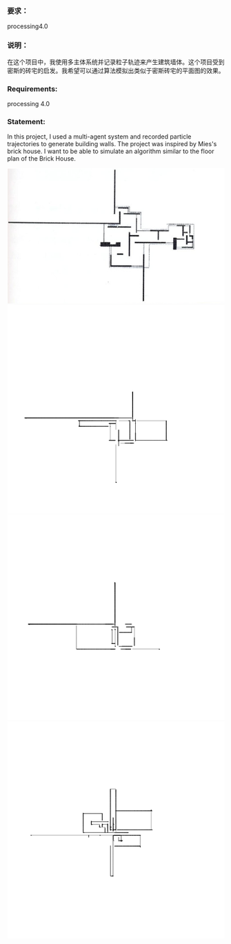 ### 要求：

processing4.0



### 说明：

在这个项目中，我使用多主体系统并记录粒子轨迹来产生建筑墙体。这个项目受到密斯的砖宅的启发。我希望可以通过算法模拟出类似于密斯砖宅的平面图的效果。



### Requirements:

processing 4.0



### Statement:

In this project, I used a multi-agent system and recorded particle trajectories to generate building walls. The project was inspired by Mies's brick house. I want to be able to simulate an algorithm similar to the floor plan of the Brick House.

![reference](https://github.com/xvxv1702/draft-plan-generator/blob/main/reference.png)
![exmple1](https://github.com/xvxv1702/draft-plan-generator/blob/main/result/%E5%B1%8F%E5%B9%95%E6%88%AA%E5%9B%BE%202022-05-13%20094258.png)
![example2](https://github.com/xvxv1702/draft-plan-generator/blob/main/result/%E5%B1%8F%E5%B9%95%E6%88%AA%E5%9B%BE%202022-05-13%20094621.png)
![example3](https://github.com/xvxv1702/draft-plan-generator/blob/main/result/%E5%BE%AE%E4%BF%A1%E6%88%AA%E5%9B%BE_20220502222059.png)
